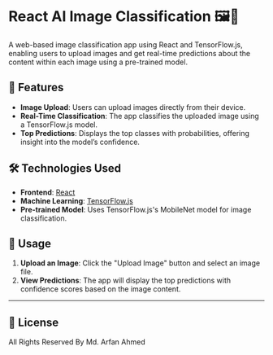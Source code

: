 # React AI Image Classification 🖼️🤖

A web-based image classification app using React and TensorFlow.js, enabling users to upload images and get real-time predictions about the content within each image using a pre-trained model.

## 🚀 Features
- **Image Upload**: Users can upload images directly from their device.
- **Real-Time Classification**: The app classifies the uploaded image using a TensorFlow.js model.
- **Top Predictions**: Displays the top classes with probabilities, offering insight into the model’s confidence.

## 🛠️ Technologies Used
- **Frontend**: [React](https://reactjs.org/)
- **Machine Learning**: [TensorFlow.js](https://www.tensorflow.org/js)
- **Pre-trained Model**: Uses TensorFlow.js's MobileNet model for image classification.

## 📖 Usage

1. **Upload an Image**: Click the "Upload Image" button and select an image file.
2. **View Predictions**: The app will display the top predictions with confidence scores based on the image content.

---

## 📜 License
All Rights Reserved By Md. Arfan Ahmed

